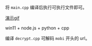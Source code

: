 将 `main.cpp` 编译后执行可执行文件即可。

[演示gif](https://github.com/zhangshaojia07/kuwo-music-dl/blob/0d61558417b5cb1790100bb7d9184530cb8c717e/pic.gif)

win11 + node.js + python + cpp

编译 `decrypt.cpp` 可解码 `mobi` 开头的 url。
